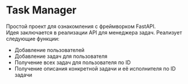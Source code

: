 # Task Manager
Простой проект для ознакомления с фреймворком FastAPI.  
Идея заключается в реализации API для менеджера задач. 
Реализует следующие функции:  
* Добавление пользователей 
* Добавление задач для пользователя 
* Получение всех задач для пользователя по ID 
* Получение описания конкретной задачи и её исполнителя по ID задачи 	
